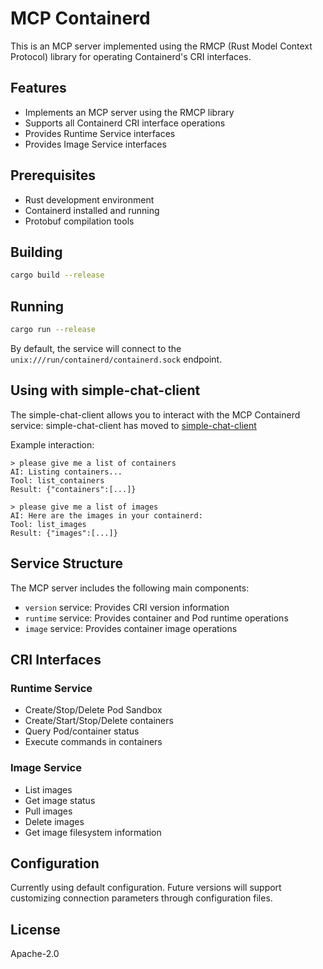 # MCP Containerd

This is an MCP server implemented using the RMCP (Rust Model Context Protocol) library for operating Containerd's CRI interfaces.

## Features

- Implements an MCP server using the RMCP library
- Supports all Containerd CRI interface operations
- Provides Runtime Service interfaces
- Provides Image Service interfaces

## Prerequisites

- Rust development environment
- Containerd installed and running
- Protobuf compilation tools

## Building

```bash
cargo build --release
```

## Running

```bash
cargo run --release
```

By default, the service will connect to the `unix:///run/containerd/containerd.sock` endpoint.

## Using with simple-chat-client

The simple-chat-client allows you to interact with the MCP Containerd service:
simple-chat-client has moved to [simple-chat-client](https://github.com/modelcontextprotocol/rust-sdk/tree/main/examples/simple-chat-client)


Example interaction:

```
> please give me a list of containers
AI: Listing containers...
Tool: list_containers
Result: {"containers":[...]}

> please give me a list of images
AI: Here are the images in your containerd:
Tool: list_images
Result: {"images":[...]}
```

## Service Structure

The MCP server includes the following main components:

- `version` service: Provides CRI version information
- `runtime` service: Provides container and Pod runtime operations
- `image` service: Provides container image operations

## CRI Interfaces

### Runtime Service

- Create/Stop/Delete Pod Sandbox
- Create/Start/Stop/Delete containers
- Query Pod/container status
- Execute commands in containers

### Image Service

- List images
- Get image status
- Pull images
- Delete images
- Get image filesystem information

## Configuration

Currently using default configuration. Future versions will support customizing connection parameters through configuration files.

## License

Apache-2.0 